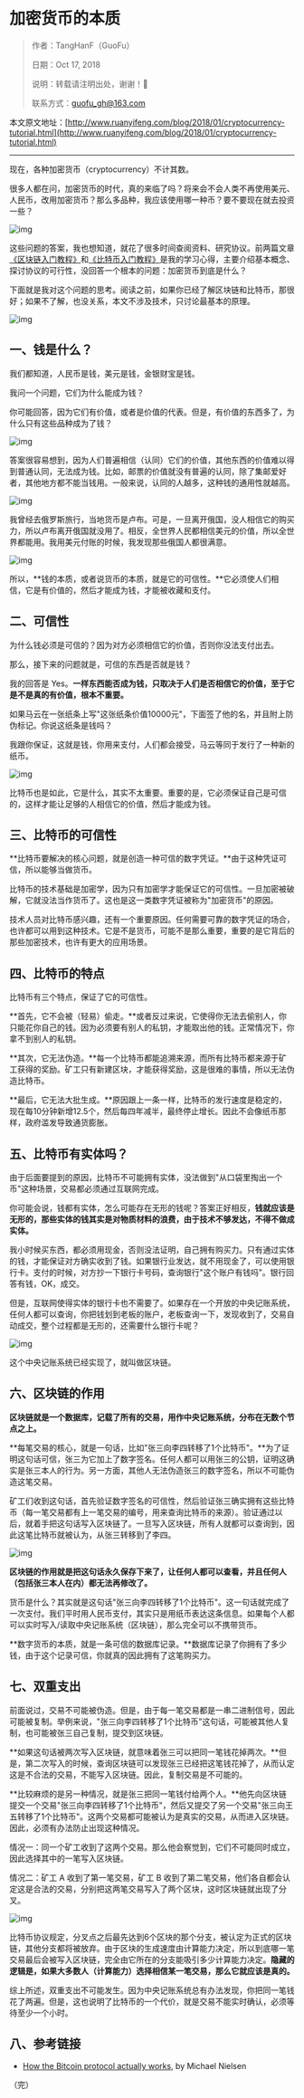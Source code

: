 # 加密货币的本质

> 作者：TangHanF（GuoFu）
>
> 日期：Oct 17, 2018
>
> 说明：转载请注明出处，谢谢！🤝
>
> 联系方式：guofu_gh@163.com

本文原文地址：[http://www.ruanyifeng.com/blog/2018/01/cryptocurrency-tutorial.html](http://www.ruanyifeng.com/blog/2018/01/cryptocurrency-tutorial.html)

------

现在，各种加密货币（cryptocurrency）不计其数。

很多人都在问，加密货币的时代，真的来临了吗？将来会不会人类不再使用美元、人民币，改用加密货币？那么多品种，我应该使用哪一种币？要不要现在就去投资一些？

![img](https://ws2.sinaimg.cn/large/006tNbRwly1fwb2456371j30go08uwf0.jpg)

这些问题的答案，我也想知道，就花了很多时间查阅资料、研究协议。前两篇文章[《区块链入门教程》](http://www.ruanyifeng.com/blog/2017/12/blockchain-tutorial.html)和[《比特币入门教程》](http://www.ruanyifeng.com/blog/2018/01/bitcoin-tutorial.html)是我的学习心得，主要介绍基本概念、探讨协议的可行性，没回答一个根本的问题：加密货币到底是什么？

下面就是我对这个问题的思考。阅读之前，如果你已经了解区块链和比特币，那很好；如果不了解，也没关系，本文不涉及技术，只讨论最基本的原理。

![img](https://ws1.sinaimg.cn/large/006tNbRwly1fwb243lnikj30k00b974n.jpg)

## 一、钱是什么？

我们都知道，人民币是钱，美元是钱，金银财宝是钱。

我问一个问题，它们为什么能成为钱？

你可能回答，因为它们有价值，或者是价值的代表。但是，有价值的东西多了，为什么只有这些品种成为了钱？

![img](https://ws3.sinaimg.cn/large/006tNbRwly1fwb246r2yvj30jg0anq3w.jpg)

答案很容易想到，因为人们普遍相信（认同）它们的价值，其他东西的价值难以得到普通认同，无法成为钱。比如，邮票的价值就没有普遍的认同，除了集邮爱好者，其他地方都不能当钱用。一般来说，认同的人越多，这种钱的通用性就越高。

![img](https://ws3.sinaimg.cn/large/006tNbRwly1fwb247doowj30lr0dddgk.jpg)

我曾经去俄罗斯旅行，当地货币是卢布。可是，一旦离开俄国，没人相信它的购买力，所以卢布离开俄国就没用了。相反，全世界人民都相信美元的价值，所以全世界都能用。我用美元付账的时候，我发现那些俄国人都很满意。

![img](https://ws1.sinaimg.cn/large/006tNbRwly1fwb247sw2dj30ku0dw3zj.jpg)

所以，**钱的本质，或者说货币的本质，就是它的可信性。**它必须使人们相信，它是有价值的，然后才能成为钱，才能被收藏和支付。

## 二、可信性

为什么钱必须是可信的？因为对方必须相信它的价值，否则你没法支付出去。

那么，接下来的问题就是，可信的东西是否就是钱？

我的回答是 Yes。**一样东西能否成为钱，只取决于人们是否相信它的价值，至于它是不是真的有价值，根本不重要。**

如果马云在一张纸条上写"这张纸条价值10000元"，下面签了他的名，并且附上防伪标记。你说这纸条是钱吗？

我跟你保证，这就是钱，你用来支付，人们都会接受，马云等同于发行了一种新的纸币。

![img](https://ws2.sinaimg.cn/large/006tNbRwly1fwb248agufj30go0c0jrn.jpg)

比特币也是如此，它是什么，其实不太重要。重要的是，它必须保证自己是可信的，这样才能让足够的人相信它的价值，然后才能成为钱。

## 三、比特币的可信性

**比特币要解决的核心问题，就是创造一种可信的数字凭证。**由于这种凭证可信，所以能够当做货币。

比特币的技术基础是加密学，因为只有加密学才能保证它的可信性。一旦加密被破解，它就没法当作货币了。这也是这一类数字凭证被称为"加密货币"的原因。

技术人员对比特币感兴趣，还有一个重要原因。任何需要可靠的数字凭证的场合，也许都可以用到这种技术。它是不是货币，可能不是那么重要，重要的是它背后的那些加密技术，也许有更大的应用场景。

## 四、比特币的特点

比特币有三个特点，保证了它的可信性。

**首先，它不会被（轻易）偷走。**或者反过来说，它使得你无法去偷别人，你只能花你自己的钱。因为必须要有别人的私钥，才能取出他的钱。正常情况下，你拿不到别人的私钥。

**其次，它无法伪造。**每一个比特币都能追溯来源，而所有比特币都来源于矿工获得的奖励。矿工只有新建区块，才能获得奖励，这是很难的事情，所以无法伪造比特币。

**最后，它无法大批生成。**原因跟上一条一样，比特币的发行速度是稳定的，现在每10分钟新增12.5个，然后每四年减半，最终停止增长。因此不会像纸币那样，政府滥发导致通货膨胀。

## 五、比特币有实体吗？

由于后面要提到的原因，比特币不可能拥有实体，没法做到"从口袋里掏出一个币"这种场景，交易都必须通过互联网完成。

你可能会说，钱都有实体，怎么可能存在无形的钱呢？答案正好相反，**钱就应该是无形的，那些实体的钱其实是对物质材料的浪费，由于技术不够发达，不得不做成实体。**

我小时候买东西，都必须用现金，否则没法证明，自己拥有购买力。只有通过实体的钱，才能保证对方确实收到了钱。如果银行业发达，就不用现金了，可以使用银行卡。支付的时候，对方抄一下银行卡号码，查询银行"这个账户有钱吗"。银行回答有钱，OK，成交。

但是，互联网使得实体的银行卡也不需要了。如果存在一个开放的中央记账系统，任何人都可以查询，你把钱划到老板的账户，老板查询一下，发现收到了，交易自动成交，整个过程都是无形的，还需要什么银行卡呢？

![img](https://ws4.sinaimg.cn/large/006tNbRwly1fwb245p6mij30go0b3q3v.jpg)

这个中央记账系统已经实现了，就叫做区块链。

## 六、区块链的作用

**区块链就是一个数据库，记载了所有的交易，用作中央记账系统，分布在无数个节点之上。**

**每笔交易的核心，就是一句话，比如"张三向李四转移了1个比特币"。**为了证明这句话可信，张三为它加上了数字签名。任何人都可以用张三的公钥，证明这确实是张三本人的行为。另一方面，其他人无法伪造张三的数字签名，所以不可能伪造这笔交易。

矿工们收到这句话，首先验证数字签名的可信性，然后验证张三确实拥有这些比特币（每一笔交易都有上一笔交易的编号，用来查询比特币的来源）。验证通过以后，就着手把这句话写入区块链了。一旦写入区块链，所有人就都可以查询到，因此这笔比特币就被认为，从张三转移到了李四。

![img](https://ws4.sinaimg.cn/large/006tNbRwly1fwb248tq7pj30m80cr3yy.jpg)

**区块链的作用就是把这句话永久保存下来了，让任何人都可以查看，并且任何人（包括张三本人在内）都无法再修改了。**

货币是什么？其实就是这句话"张三向李四转移了1个比特币"。这一句话就完成了一次支付。我们平时用人民币支付，其实只是用纸币表达这条信息。如果每个人都可以实时写入/读取中央记账系统（区块链），那么完全可以不携带货币。

**数字货币的本质，就是一条可信的数据库记录。**数据库记录了你拥有了多少钱，由于这个记录可信，你就真的因此拥有了这笔购买力。

## 七、双重支出

前面说过，交易不可能被伪造。但是，由于每一笔交易都是一串二进制信号，因此可能被复制。举例来说，"张三向李四转移了1个比特币"这句话，可能被其他人复制，也可能被张三自己复制，提交到区块链。

**如果这句话被两次写入区块链，就意味着张三可以把同一笔钱花掉两次。**但是，第二次写入的时候，查询区块链可以发现张三已经把这笔钱花掉了，从而认定这是不合法的交易，不能写入区块链。因此，复制交易是不可能的。

**比较麻烦的是另一种情况，就是张三把同一笔钱付给两个人。**他先向区块链提交一个交易"张三向李四转移了1个比特币"，然后又提交了另一个交易"张三向王五转移了1个比特币"。这两个交易都可能被认为是真实的交易，从而进入区块链。因此，必须有办法防止出现这种情况。

情况一：同一个矿工收到了这两个交易。那么他会察觉到，它们不可能同时成立，因此选择其中的一笔写入区块链。

情况二：矿工 A 收到了第一笔交易，矿工 B 收到了第二笔交易，他们各自都会认定这是合法的交易，分别把这两笔交易写入了两个区块，这时区块链就出现了分叉。

![img](https://ws2.sinaimg.cn/large/006tNbRwly1fwb249bcduj30df09w0t1.jpg)

比特币协议规定，分叉点之后最先达到6个区块的那个分支，被认定为正式的区块链，其他分支都将被放弃。由于区块的生成速度由计算能力决定，所以到底哪一笔交易最后会被写入区块链，完全由它所在的分支能吸引多少计算能力决定。**隐藏的逻辑是，如果大多数人（计算能力）选择相信某一笔交易，那么它就应该是真的。**

综上所述，双重支出不可能发生。因为中央记账系统总有办法发现，你把同一笔钱花了两遍。但是，这也说明了比特币的一个代价，就是交易不能实时确认，必须等待至少一个小时。

## 八、参考链接

- [How the Bitcoin protocol actually works](http://www.michaelnielsen.org/ddi/how-the-bitcoin-protocol-actually-works/), by Michael Nielsen

（完）